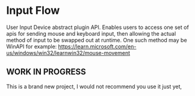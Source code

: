 # Input Flow
User Input Device abstract plugin API. Enables users to access one set of apis for sending mouse and keyboard input, then allowing the actual method of input to be swapped out at runtime. One such method may be WinAPI for example: https://learn.microsoft.com/en-us/windows/win32/learnwin32/mouse-movement

## WORK IN PROGRESS
This is a brand new project, I would not recommend you use it just yet,